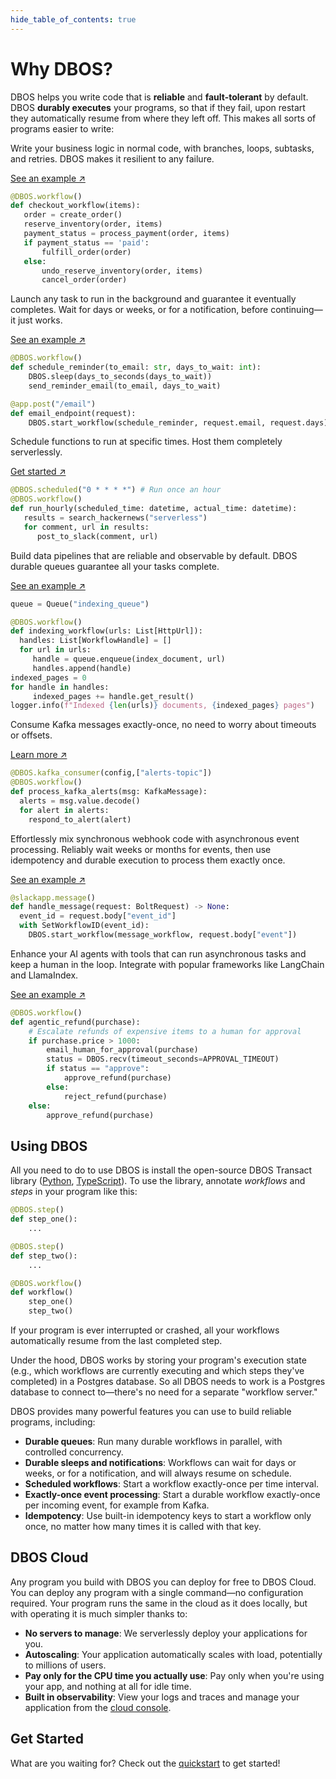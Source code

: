 ```yaml
---
hide_table_of_contents: true
---
```


# Why DBOS?

DBOS helps you write code that is **reliable** and **fault-tolerant** by default.
DBOS **durably executes** your programs, so that if they fail, upon restart they automatically resume from where they left off.
This makes all sorts of programs easier to write:


<Tabs groupId="examples">

<TabItem value="workflow" label="Reliable Workflows">
<section className="row list">
<article className="col col--4">

Write your business logic in normal code, with branches, loops, subtasks, and retries. DBOS makes it resilient to any failure.

[See an example ↗️](./python/examples/widget-store.md)

</article>
<article className="col col--8">

```python
@DBOS.workflow()
def checkout_workflow(items):
   order = create_order()
   reserve_inventory(order, items)
   payment_status = process_payment(order, items)
   if payment_status == 'paid':
       fulfill_order(order)
   else:
       undo_reserve_inventory(order, items)
       cancel_order(order)
```

</article>
</section>
</TabItem>

<TabItem value="background" label="Background Tasks">
<section className="row list">
<article className="col col--4">

Launch any task to run in the background and guarantee it eventually completes.
Wait for days or weeks, or for a notification, before continuing&mdash;it just works.

[See an example ↗️](./python/examples/scheduled-reminders.md)

</article>
<article className="col col--8">

```python
@DBOS.workflow()
def schedule_reminder(to_email: str, days_to_wait: int):
    DBOS.sleep(days_to_seconds(days_to_wait))
    send_reminder_email(to_email, days_to_wait)

@app.post("/email")
def email_endpoint(request):
    DBOS.start_workflow(schedule_reminder, request.email, request.days)
```

</article>
</section>
</TabItem>

<TabItem value="cron" label="Cron Jobs">
<section className="row list">
<article className="col col--4">

Schedule functions to run at specific times.
Host them completely serverlessly.

[Get started ↗️](./python/examples/cron-starter.md)

</article>
<article className="col col--8">

```python
@DBOS.scheduled("0 * * * *") # Run once an hour
@DBOS.workflow()
def run_hourly(scheduled_time: datetime, actual_time: datetime):
   results = search_hackernews("serverless")
   for comment, url in results:
      post_to_slack(comment, url)
```

</article>
</section>
</TabItem>

<TabItem value="pipelines" label="Data Pipelines">
<section className="row list">
<article className="col col--4">

Build data pipelines that are reliable and observable by default.
DBOS durable queues guarantee all your tasks complete.

[See an example ↗️](./python/examples/document-detective.md)

</article>
<article className="col col--8">

```python
queue = Queue("indexing_queue")

@DBOS.workflow()
def indexing_workflow(urls: List[HttpUrl]):
  handles: List[WorkflowHandle] = []
  for url in urls:
     handle = queue.enqueue(index_document, url)
     handles.append(handle)
indexed_pages = 0
for handle in handles:
     indexed_pages += handle.get_result()
logger.info(f"Indexed {len(urls)} documents, {indexed_pages} pages")
```

</article>
</section>
</TabItem>


<TabItem value="kafka" label="Kafka">
<section className="row list">
<article className="col col--4">

Consume Kafka messages exactly-once, no need to worry about timeouts or offsets.

[Learn more ↗️](./python/tutorials/kafka-integration.md)

</article>
<article className="col col--8">

```python
@DBOS.kafka_consumer(config,["alerts-topic"])
@DBOS.workflow()
def process_kafka_alerts(msg: KafkaMessage):
  alerts = msg.value.decode()
  for alert in alerts:
    respond_to_alert(alert)
```

</article>
</section>
</TabItem>

<TabItem value="webhooks" label="Webhooks">
<section className="row list">
<article className="col col--4">

Effortlessly mix synchronous webhook code with asynchronous event processing. Reliably wait weeks or months for events, then use idempotency and durable execution to process them exactly once.

[See an example ↗️](./python/examples/rag-slackbot.md)

</article>
<article className="col col--8">

```python
@slackapp.message()
def handle_message(request: BoltRequest) -> None:
  event_id = request.body["event_id"]
  with SetWorkflowID(event_id):
    DBOS.start_workflow(message_workflow, request.body["event"])
```

</article>
</section>
</TabItem>

<TabItem value="agents" label="AI Agents">
<section className="row list">
<article className="col col--4">

Enhance your AI agents with tools that can run asynchronous tasks and keep a human in the loop.
Integrate with popular frameworks like LangChain and LlamaIndex.

[See an example ↗️](./python/examples/reliable-ai-agent.md)

</article>
<article className="col col--8">

```python
@DBOS.workflow()
def agentic_refund(purchase):
    # Escalate refunds of expensive items to a human for approval
    if purchase.price > 1000:
        email_human_for_approval(purchase)
        status = DBOS.recv(timeout_seconds=APPROVAL_TIMEOUT)
        if status == "approve":
            approve_refund(purchase)
        else:
            reject_refund(purchase)
    else:
        approve_refund(purchase)
```

</article>
</section>
</TabItem>

</Tabs>

## Using DBOS

All you need to do to use DBOS is install the open-source DBOS Transact library ([Python](https://github.com/dbos-inc/dbos-transact-py), [TypeScript](https://github.com/dbos-inc/dbos-transact-ts)).
To use the library, annotate _workflows_ and _steps_ in your program like this:

```python
@DBOS.step()
def step_one():
    ...

@DBOS.step()
def step_two():
    ...

@DBOS.workflow()
def workflow()
    step_one()
    step_two()
```

If your program is ever interrupted or crashed, all your workflows automatically resume from the last completed step.

Under the hood, DBOS works by storing your program's execution state (e.g., which workflows are currently executing and which steps they've completed) in a Postgres database.
So all DBOS needs to work is a Postgres database to connect to&mdash;there's no need for a separate "workflow server."

DBOS provides many powerful features you can use to build reliable programs, including:

- **Durable queues**: Run many durable workflows in parallel, with controlled concurrency.
- **Durable sleeps and notifications**: Workflows can wait for days or weeks, or for a notification, and will always resume on schedule.
- **Scheduled workflows**: Start a workflow exactly-once per time interval.
- **Exactly-once event processing**: Start a durable workflow exactly-once per incoming event, for example from Kafka.
- **Idempotency**: Use built-in idempotency keys to start a workflow only once, no matter how many times it is called with that key.

## DBOS Cloud

Any program you build with DBOS you can deploy for free to DBOS Cloud.
You can deploy any program with a single command&mdash;no configuration required.
Your program runs the same in the cloud as it does locally, but with operating it is much simpler thanks to:

- **No servers to manage**: We serverlessly deploy your applications for you.
- **Autoscaling**: Your application automatically scales with load, potentially to millions of users.
- **Pay only for the CPU time you actually use**: Pay only when you're using your app, and nothing at all for idle time.
- **Built in observability**: View your logs and traces and manage your application from the [cloud console](https://console.dbos.dev).

## Get Started

What are you waiting for?  Check out the [quickstart](./quickstart.md) to get started!